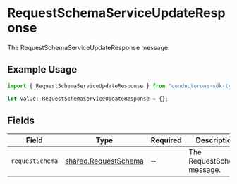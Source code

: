 # RequestSchemaServiceUpdateResponse

The RequestSchemaServiceUpdateResponse message.

## Example Usage

```typescript
import { RequestSchemaServiceUpdateResponse } from "conductorone-sdk-typescript/sdk/models/shared";

let value: RequestSchemaServiceUpdateResponse = {};
```

## Fields

| Field                                                               | Type                                                                | Required                                                            | Description                                                         |
| ------------------------------------------------------------------- | ------------------------------------------------------------------- | ------------------------------------------------------------------- | ------------------------------------------------------------------- |
| `requestSchema`                                                     | [shared.RequestSchema](../../../sdk/models/shared/requestschema.md) | :heavy_minus_sign:                                                  | The RequestSchema message.                                          |